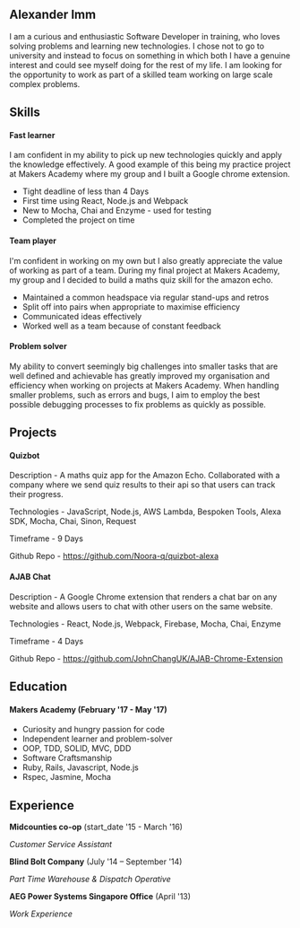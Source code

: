 ## Alexander Imm

I am a curious and enthusiastic Software Developer in training, who loves solving problems and learning new technologies. I chose not to go to university and instead to focus on something in which both I have a genuine interest and could see myself doing for the rest of my life. I am looking for the opportunity to work as part of a skilled team working on large scale complex problems.

## Skills

#### Fast learner

I am confident in my ability to pick up new technologies quickly and apply the knowledge effectively. A good example of this being my practice project at Makers Academy where my group and I built a Google chrome extension.

- Tight deadline of less than 4 Days
- First time using React, Node.js and Webpack
- New to Mocha, Chai and Enzyme - used for testing
- Completed the project on time

#### Team player

I'm confident in working on my own but I also greatly appreciate the value of working as part of a team. During my final project at Makers Academy, my group and I decided to build a maths quiz skill for the amazon echo.

- Maintained a common headspace via regular stand-ups and retros
- Split off into pairs when appropriate to maximise efficiency
- Communicated ideas effectively
- Worked well as a team because of constant feedback

#### Problem solver

My ability to convert seemingly big challenges into smaller tasks that are well defined and achievable has greatly improved my organisation and efficiency when working on projects at Makers Academy. When handling smaller problems, such as errors and bugs, I aim to employ the best possible debugging processes to fix problems as quickly as possible.

## Projects

#### Quizbot
Description - A maths quiz app for the Amazon Echo. Collaborated with a company where we send quiz results to their api so that users can track their progress.

Technologies - JavaScript, Node.js, AWS Lambda, Bespoken Tools, Alexa SDK, Mocha, Chai, Sinon, Request

Timeframe - 9 Days

Github Repo - https://github.com/Noora-q/quizbot-alexa

#### AJAB Chat
Description - A Google Chrome extension that renders a chat bar on any website and allows users to chat with other users on the same website.

Technologies - React, Node.js, Webpack, Firebase, Mocha, Chai, Enzyme

Timeframe - 4 Days

Github Repo - https://github.com/JohnChangUK/AJAB-Chrome-Extension

## Education

#### Makers Academy (February '17 - May '17)

- Curiosity and hungry passion for code
- Independent learner and problem-solver
- OOP, TDD, SOLID, MVC, DDD
- Software Craftsmanship
- Ruby, Rails, Javascript, Node.js
- Rspec, Jasmine, Mocha

## Experience

**Midcounties co-op** (start_date '15 - March '16)

*Customer Service Assistant*

**Blind Bolt Company** (July '14 – September '14)

*Part Time Warehouse & Dispatch Operative*

**AEG Power Systems Singapore Office** (April '13)

*Work Experience*
